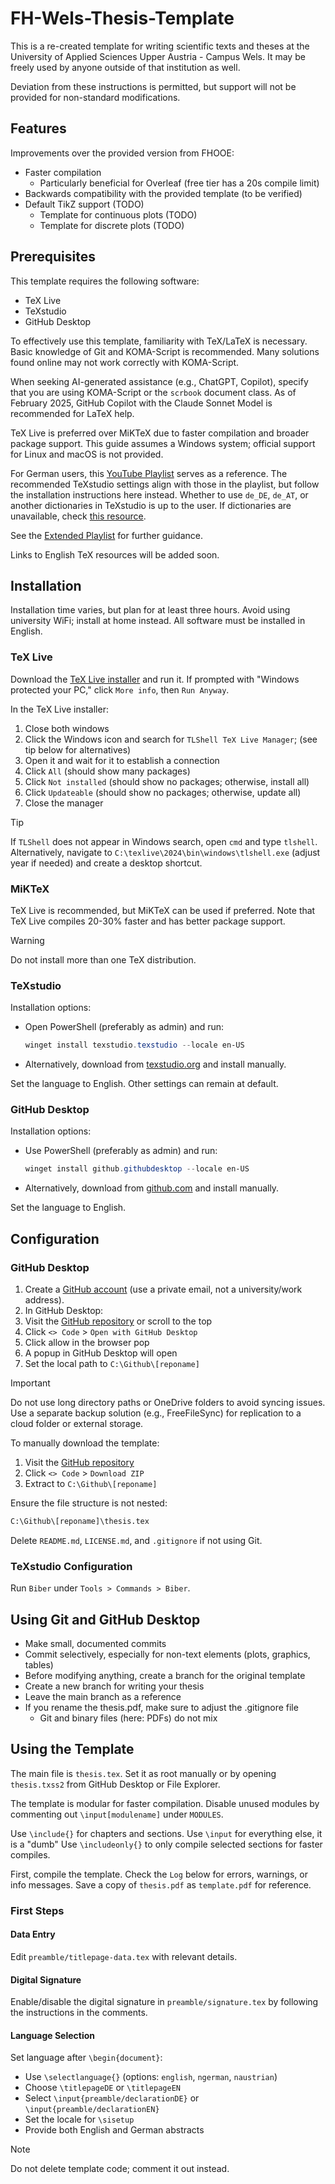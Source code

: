 # FH-Wels-Thesis-Template

This is a re-created template for writing scientific texts and theses at the University of Applied Sciences Upper Austria - Campus Wels. It may be freely used by anyone outside of that institution as well.

Deviation from these instructions is permitted, but support will not be provided for non-standard modifications.

## Features

Improvements over the provided version from FHOOE:

- Faster compilation
  - Particularly beneficial for Overleaf (free tier has a 20s compile limit)
- Backwards compatibility with the provided template (to be verified)
- Default TikZ support (TODO)
  - Template for continuous plots (TODO)
  - Template for discrete plots (TODO)

## Prerequisites

This template requires the following software:

- TeX Live
- TeXstudio
- GitHub Desktop

To effectively use this template, familiarity with TeX/LaTeX is necessary. Basic knowledge of Git and KOMA-Script is recommended. Many solutions found online may not work correctly with KOMA-Script.

When seeking AI-generated assistance (e.g., ChatGPT, Copilot), specify that you are using KOMA-Script or the `scrbook` document class. As of February 2025, GitHub Copilot with the Claude Sonnet Model is recommended for LaTeX help.

TeX Live is preferred over MiKTeX due to faster compilation and broader package support. This guide assumes a Windows system; official support for Linux and macOS is not provided.

For German users, this [YouTube Playlist](https://www.youtube.com/playlist?list=PL0FqMC_xCtjTg5XgHXhNPUJNib6gW_Zpi) serves as a reference. The recommended TeXstudio settings align with those in the playlist, but follow the installation instructions here instead. Whether to use `de_DE`, `de_AT`, or another dictionaries in TeXstudio is up to the user. If dictionaries are unavailable, check [this resource](https://tex.stackexchange.com/questions/87650/dictionary-for-texstudio-no-dictionary-available).

See the [Extended Playlist](https://www.youtube.com/playlist?list=PL0FqMC_xCtjTEasZqICLLwTjk80rAP2GQ) for further guidance.

Links to English TeX resources will be added soon.

## Installation

Installation time varies, but plan for at least three hours. Avoid using university WiFi; install at home instead. All software must be installed in English.

### TeX Live

Download the [TeX Live installer](https://mirror.ctan.org/systems/texlive/tlnet/install-tl-windows.exe) and run it. If prompted with "Windows protected your PC," click `More info`, then `Run Anyway`.

In the TeX Live installer:

1. Close both windows
2. Click the Windows icon and search for `TLShell TeX Live Manager`; (see tip below for alternatives)
3. Open it and wait for it to establish a connection
4. Click `All` (should show many packages)
5. Click `Not installed` (should show no packages; otherwise, install all)
6. Click `Updateable` (should show no packages; otherwise, update all)
7. Close the manager

>[!tip]
>If `TLShell` does not appear in Windows search, open `cmd` and type `tlshell`. Alternatively, navigate to `C:\texlive\2024\bin\windows\tlshell.exe` (adjust year if needed) and create a desktop shortcut.

### MiKTeX

TeX Live is recommended, but MiKTeX can be used if preferred. Note that TeX Live compiles 20-30% faster and has better package support. 

>[!warning]
>Do not install more than one TeX distribution.

### TeXstudio

Installation options:

- Open PowerShell (preferably as admin) and run:

  ```powershell
  winget install texstudio.texstudio --locale en-US
  ```

- Alternatively, download from [texstudio.org](https://www.texstudio.org/) and install manually.

Set the language to English. Other settings can remain at default.

### GitHub Desktop

Installation options:

- Use PowerShell (preferably as admin) and run:
  
  ```powershell
  winget install github.githubdesktop --locale en-US
  ```

- Alternatively, download from [github.com](https://desktop.github.com/) and install manually.

Set the language to English.

## Configuration

### GitHub Desktop

1. Create a [GitHub account](https://github.com/) (use a private email, not a university/work address).
2. In GitHub Desktop:
3. Visit the [GitHub repository](https://github.com/Gugarutz/FH-Wels-Thesis-Template) or scroll to the top
4. Click `<> Code` > `Open with GitHub Desktop`
5. Click allow in the browser pop
6. A popup in GitHub Desktop will open
7. Set the local path to `C:\Github\[reponame]`

>[!Important]
> Do not use long directory paths or OneDrive folders to avoid syncing issues. Use a separate backup solution (e.g., FreeFileSync) for replication to a cloud folder or external storage.

To manually download the template:

1. Visit the [GitHub repository](https://github.com/Gugarutz/FH-Wels-Thesis-Template)
2. Click `<> Code` > `Download ZIP`
3. Extract to `C:\Github\[reponame]`

Ensure the file structure is not nested:

```bash
C:\Github\[reponame]\thesis.tex
```

Delete `README.md`, `LICENSE.md`, and `.gitignore` if not using Git.

### TeXstudio Configuration

Run `Biber` under `Tools > Commands > Biber`.

## Using Git and GitHub Desktop

- Make small, documented commits
- Commit selectively, especially for non-text elements (plots, graphics, tables)
- Before modifying anything, create a branch for the original template
- Create a new branch for writing your thesis
- Leave the main branch as a reference
- If you rename the thesis.pdf, make sure to adjust the .gitignore file
  - Git and binary files (here: PDFs) do not mix

## Using the Template

The main file is `thesis.tex`. Set it as root manually or by opening `thesis.txss2` from GitHub Desktop or File Explorer.

The template is modular for faster compilation. Disable unused modules by commenting out `\input[modulename]` under `MODULES`. 

Use `\include{}` for chapters and sections. Use `\input` for everything else, it is a "dumb" 
Use `\includeonly{}` to only compile selected sections for faster compiles.


First, compile the template. Check the `Log` below for errors, warnings, or info messages. Save a copy of `thesis.pdf` as `template.pdf` for reference.

### First Steps

#### Data Entry

Edit `preamble/titlepage-data.tex` with relevant details.

#### Digital Signature

Enable/disable the digital signature in `preamble/signature.tex` by following the instructions in the comments.

#### Language Selection

Set language after `\begin{document}`:

- Use `\selectlanguage{}` (options: `english`, `ngerman`, `naustrian`)
- Choose `\titlepageDE` or `\titlepageEN`
- Select `\input{preamble/declarationDE}` or `\input{preamble/declarationEN}`
- Set the locale for `\sisetup`
- Provide both English and German abstracts

>[!note]
 Do not delete template code; comment it out instead.

[//]: # "chatticus: Consider adding additional documentation for advanced features like bibliography management, table formatting, and custom styling."
